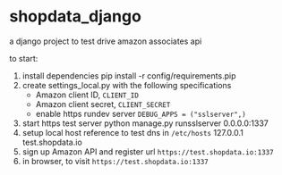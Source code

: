 # shopdata_django

a django project to test drive amazon associates api

to start:

1. install dependencies
		pip install -r config/requirements.pip
1. create settings_local.py with the following specifications
	* Amazon client ID, ```CLIENT_ID```
	* Amazon client secret, ```CLIENT_SECRET```
	* enable https rundev server ```DEBUG_APPS = ("sslserver",)```
1. start https test server
		python manage.py runsslserver 0.0.0.0:1337
1. setup local host reference to test dns in ```/etc/hosts```
		127.0.0.1	test.shopdata.io
1. sign up Amazon API and register url ```https://test.shopdata.io:1337```
1. in browser, to visit ```https://test.shopdata.io:1337```
